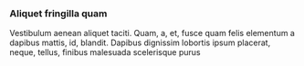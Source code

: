 ### Aliquet fringilla quam

Vestibulum aenean aliquet taciti. Quam, a, et, fusce quam felis elementum a dapibus mattis, id, blandit. Dapibus dignissim lobortis ipsum placerat, neque, tellus, finibus malesuada scelerisque purus


